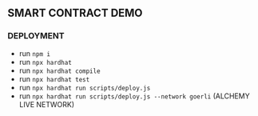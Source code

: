## SMART CONTRACT DEMO

### DEPLOYMENT 
- run `npm i`
- run `npx hardhat`
- run `npx hardhat compile`
- run `npx hardhat test `
- run `npx hardhat run scripts/deploy.js`
- run `npx hardhat run scripts/deploy.js --network goerli` (ALCHEMY LIVE NETWORK)

